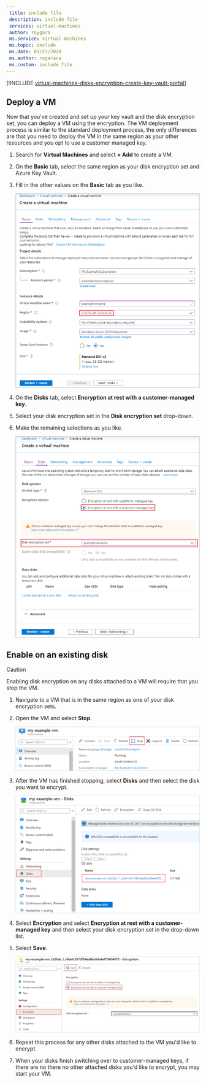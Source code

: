 ```yaml
---
 title: include file
 description: include file
 services: virtual-machines
 author: roygara
 ms.service: virtual-machines
 ms.topic: include
 ms.date: 03/23/2020
 ms.author: rogarana
 ms.custom: include file
---
```

[!INCLUDE [virtual-machines-disks-encryption-create-key-vault-portal](virtual-machines-disks-encryption-create-key-vault-portal.md)]

## Deploy a VM

Now that you've created and set up your key vault and the disk encryption set, you can deploy a VM using the encryption.
The VM deployment process is similar to the standard deployment process, the only differences are that you need to deploy the VM in the same region as your other resources and you opt to use a customer managed key.

1. Search for **Virtual Machines** and select **+ Add** to create a VM.
1. On the **Basic** tab, select the same region as your disk encryption set and Azure Key Vault.
1. Fill in the other values on the **Basic** tab as you like.

    ![Screenshot of the VM creation experience, with the region value highlighted.](media/virtual-machines-disk-encryption-portal/server-side-encryption-create-a-vm-region.png)

1. On the **Disks** tab, select **Encryption at rest with a customer-managed key**.
1. Select your disk encryption set in the **Disk encryption set** drop-down.
1. Make the remaining selections as you like.

    ![Screenshot of the VM creation experience, the disks blade. With the disk encryption set drop-down highlighted.](media/virtual-machines-disk-encryption-portal/server-side-encryption-create-vm-select-customer-managed-key-disk-encryption-set.png)

## Enable on an existing disk

> [!CAUTION]
> Enabling disk encryption on any disks attached to a VM will require that you stop the VM.
    
1. Navigate to a VM that is in the same region as one of your disk encryption sets.
1. Open the VM and select **Stop**.

    ![Screenshot of the main overlay for your example VM. With the Stop button highlighted](media/virtual-machines-disk-encryption-portal/server-side-encryption-stop-vm-to-encrypt-disk-fix.png)

1. After the VM has finished stopping, select **Disks** and then select the disk you want to encrypt.

    ![Screenshot of your example VM, with the Disks blade open. The OS disk is highlighted, as an example disk for you to select.](media/virtual-machines-disk-encryption-portal/server-side-encryption-existing-disk-select.png)

1. Select **Encryption** and select **Encryption at rest with a customer-managed key** and then select your disk encryption set in the drop-down list.
1. Select **Save**.

    ![Screenshot of your example OS disk. The encryption blade is open, encryption at rest with a customer-managed key is selected, as well as your example Azure Key Vault. After making those selections, the save button is selected.](media/virtual-machines-disk-encryption-portal/server-side-encryption-encrypt-existing-disk-customer-managed-key.png)

1. Repeat this process for any other disks attached to the VM you'd like to encrypt.
1. When your disks finish switching over to customer-managed keys, if there are no there no other attached disks you'd like to encrypt, you may start your VM.
